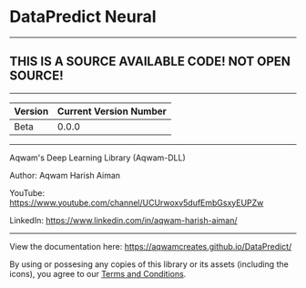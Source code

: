 # DataPredict Neural

--------------------------------------------------------------------

## THIS IS A SOURCE AVAILABLE CODE! NOT OPEN SOURCE! 

--------------------------------------------------------------------

| Version | Current Version Number |
|---------|------------------------|
| Beta    | 0.0.0                  |

--------------------------------------------------------------------

Aqwam's Deep Learning Library (Aqwam-DLL)

Author: Aqwam Harish Aiman
	
YouTube: https://www.youtube.com/channel/UCUrwoxv5dufEmbGsxyEUPZw
	
LinkedIn: https://www.linkedin.com/in/aqwam-harish-aiman/
	
--------------------------------------------------------------------

View the documentation here: https://aqwamcreates.github.io/DataPredict/

By using or possesing any copies of this library or its assets (including the icons), you agree to our [Terms and Conditions](docs/TermsAndConditions.md).
